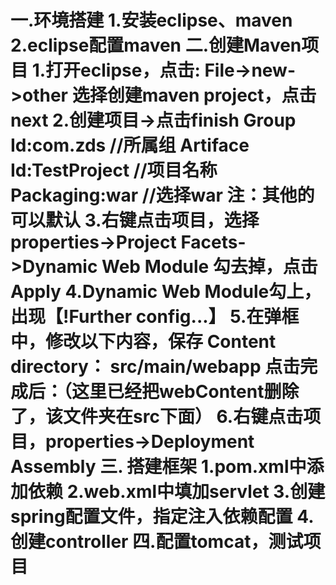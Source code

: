 一.环境搭建
	1.安装eclipse、maven
	2.eclipse配置maven
二.创建Maven项目
	1.打开eclipse，点击: File->new->other 选择创建maven project，点击next
	2.创建项目->点击finish
		Group Id:com.zds  		  //所属组
		Artiface Id:TestProject    //项目名称
		Packaging:war              //选择war
		注：其他的可以默认
	3.右键点击项目，选择properties->Project Facets->Dynamic Web Module 勾去掉，点击Apply
	4.Dynamic Web Module勾上，出现【!Further config...】
	5.在弹框中，修改以下内容，保存
		Content directory： src/main/webapp
		点击完成后：（这里已经把webContent删除了，该文件夹在src下面）
	6.右键点击项目，properties->Deployment Assembly
三. 搭建框架
	1.pom.xml中添加依赖
	2.web.xml中填加servlet
	3.创建spring配置文件，指定注入依赖配置
	4.创建controller
四.配置tomcat，测试项目
===================================================================================

	